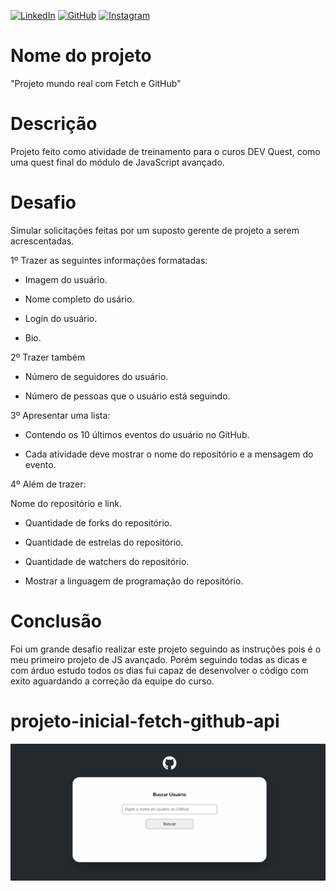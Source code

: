 [![LinkedIn](https://img.shields.io/badge/LinkedIn-0077B5?style=for-the-badge&logo=linkedin&logoColor=white)](https://www.linkedin.com/in/kayothyerre/)
[![GitHub](https://img.shields.io/badge/GitHub-100000?style=for-the-badge&logo=github&logoColor=white)](https://github.com/KayoThyerre)
[![Instagram](https://img.shields.io/badge/Instagram-E4405F?style=for-the-badge&logo=instagram&logoColor=white)](https://www.instagram.com/kayoalarcon/)

# Nome do projeto

"Projeto mundo real com Fetch e GitHub"

# Descrição

Projeto feito como atividade de treinamento para o curos DEV Quest, como uma quest final do módulo de JavaScript avançado.

# Desafio

Simular solicitações feitas por um suposto gerente de projeto a serem acrescentadas.

1º Trazer as seguintes informações formatadas:

* Imagem do usuário.

*  Nome completo do usário.

*  Login do usuário.

*  Bio.

2º Trazer também

* Número de seguidores do usuário.

*  Número de pessoas que o usuário está seguindo.

3º Apresentar uma lista:

* Contendo os 10 últimos eventos do usuário no GitHub.

* Cada atividade deve mostrar o nome do repositório e a mensagem do evento.

4º Além de trazer:

Nome do repositório e link.

* Quantidade de forks do repositório.

* Quantidade de estrelas do repositório.

* Quantidade de watchers do repositório.

* Mostrar a linguagem de programação do repositório.

# Conclusão 

Foi um grande desafio realizar este projeto seguindo as instruções pois é o meu primeiro projeto de JS avançado. Porém seguindo todas as dicas e com árduo estudo todos os dias fui capaz de desenvolver o código com exito aguardando a correção da equipe do curso.


# projeto-inicial-fetch-github-api

![resultado](./src/images/done.gif)